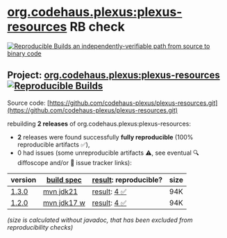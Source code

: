 [org.codehaus.plexus:plexus-resources](https://central.sonatype.com/artifact/org.codehaus.plexus/plexus-resources/versions) RB check
=======

[![Reproducible Builds](https://reproducible-builds.org/images/logos/rb.svg) an independently-verifiable path from source to binary code](https://reproducible-builds.org/)

## Project: [org.codehaus.plexus:plexus-resources](https://central.sonatype.com/artifact/org.codehaus.plexus/plexus-resources/versions) [![Reproducible Builds](https://img.shields.io/endpoint?url=https://raw.githubusercontent.com/jvm-repo-rebuild/reproducible-central/master/content/org/codehaus/plexus/plexus-resources/badge.json)](https://github.com/jvm-repo-rebuild/reproducible-central/blob/master/content/org/codehaus/plexus/plexus-resources/README.md)

Source code: [https://github.com/codehaus-plexus/plexus-resources.git](https://github.com/codehaus-plexus/plexus-resources.git)

rebuilding **2 releases** of org.codehaus.plexus:plexus-resources:
- **2** releases were found successfully **fully reproducible** (100% reproducible artifacts :white_check_mark:),
- 0 had issues (some unreproducible artifacts :warning:, see eventual :mag: diffoscope and/or :memo: issue tracker links):

| version | [build spec](/BUILDSPEC.md) | [result](https://reproducible-builds.org/docs/jvm/): reproducible? | size |
| -- | --------- | ------ | -- |
| [1.3.0](https://central.sonatype.com/artifact/org.codehaus.plexus/plexus-resources/1.3.0/pom) | [mvn jdk21](plexus-resources-1.3.0.buildspec) | [result](plexus-resources-1.3.0.buildinfo): [4 :white_check_mark: ](plexus-resources-1.3.0.buildcompare) | 94K |
| [1.2.0](https://central.sonatype.com/artifact/org.codehaus.plexus/plexus-resources/1.2.0/pom) | [mvn jdk17 w](plexus-resources-1.2.0.buildspec) | [result](plexus-resources-1.2.0.buildinfo): [4 :white_check_mark: ](plexus-resources-1.2.0.buildcompare) | 94K |

<i>(size is calculated without javadoc, that has been excluded from reproducibility checks)</i>

